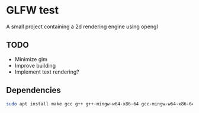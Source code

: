 # GLFW test

A small project containing a 2d rendering engine using opengl

## TODO

- Minimize glm
- Improve building
- Implement text rendering?

## Dependencies

``` Bash
sudo apt install make gcc g++ g++-mingw-w64-x86-64 gcc-mingw-w64-x86-64 fd-find libglfw3 libglfw3-dev pkgconf
```
